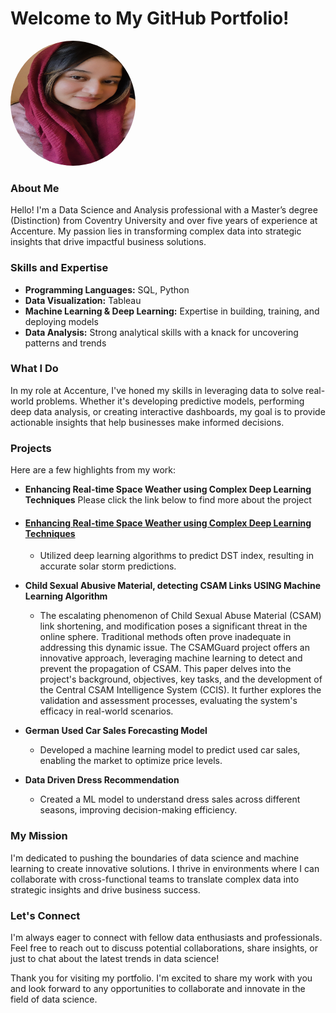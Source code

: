 # Welcome to My GitHub Portfolio!
<img src="./IMG_0939.jpeg" alt="Profile Picture" width="200" height="200" style="border-radius: 50%;">

### About Me
Hello! I'm a Data Science and Analysis professional with a Master’s degree (Distinction) from Coventry University and over five years of experience at Accenture. My passion lies in transforming complex data into strategic insights that drive impactful business solutions.

### Skills and Expertise
- **Programming Languages:** SQL, Python
- **Data Visualization:** Tableau
- **Machine Learning & Deep Learning:** Expertise in building, training, and deploying models
- **Data Analysis:** Strong analytical skills with a knack for uncovering patterns and trends

### What I Do
In my role at Accenture, I've honed my skills in leveraging data to solve real-world problems. Whether it's developing predictive models, performing deep data analysis, or creating interactive dashboards, my goal is to provide actionable insights that help businesses make informed decisions.

### Projects
Here are a few highlights from my work:

- **Enhancing Real-time Space Weather using Complex Deep Learning Techniques** Please click the link below to find more about the project
- #### [Enhancing Real-time Space Weather using Complex Deep Learning Techniques](space_weather_forecasting.md)
  - Utilized deep learning algorithms to predict DST index, resulting in accurate solar storm predictions.
- **Child Sexual Abusive Material, detecting CSAM Links USING Machine Learning Algorithm**
  - The escalating phenomenon of Child Sexual Abuse Material (CSAM) link shortening, and modification poses a significant threat in the online sphere. Traditional methods often prove inadequate in addressing this dynamic issue. The CSAMGuard project offers an innovative approach, leveraging machine learning to detect and prevent the propagation of CSAM. This paper delves into the project's background, objectives, key tasks, and the development of the Central CSAM Intelligence System (CCIS). It further explores the validation and assessment processes, evaluating the system's efficacy in real-world scenarios.

- **German Used Car Sales Forecasting Model**
  - Developed a machine learning model to predict used car sales, enabling the market to optimize price levels.

- **Data Driven Dress Recommendation**
  - Created a ML model to understand dress sales across different seasons, improving decision-making efficiency.
    

### My Mission
I'm dedicated to pushing the boundaries of data science and machine learning to create innovative solutions. I thrive in environments where I can collaborate with cross-functional teams to translate complex data into strategic insights and drive business success.

### Let's Connect
I'm always eager to connect with fellow data enthusiasts and professionals. Feel free to reach out to discuss potential collaborations, share insights, or just to chat about the latest trends in data science!



Thank you for visiting my portfolio. I'm excited to share my work with you and look forward to any opportunities to collaborate and innovate in the field of data science.


